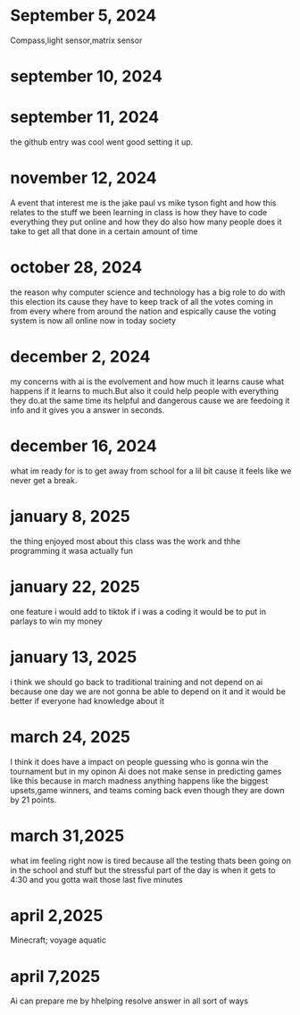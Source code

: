 # September 5, 2024
Compass,light sensor,matrix sensor
# september 10, 2024

# september 11, 2024 
 the github entry was cool went good setting it up.
# november 12, 2024 
A event that interest me is the jake paul vs mike tyson fight and how this relates to the stuff we been learning in class is how they have to code everything they put online and how they do also how many people does it take to get all that done in a certain amount of time 
# october 28, 2024
the reason why computer science and technology has a big role to do with this election its cause they have to keep track of all the votes coming in from every where from around the nation and espically cause the voting system is now all online now in today society 
# december 2, 2024
my concerns with ai is the evolvement and how much it learns cause what happens if it learns to much.But also it could help people with everything they do.at the same time its helpful and dangerous cause we are feedoing it info and it gives you a answer in seconds.

# december 16, 2024
what im ready for is to get away from school for a lil bit cause it feels like we never get a break.

# january 8, 2025
 the thing enjoyed most about this class was the work and thhe programming it wasa actually fun 
 
# january 22, 2025
one feature i would add to tiktok if i was a coding it would be to put in parlays to win my money 

# january 13, 2025
i think we should go back to traditional training and not depend on ai because one day we are not gonna be able to depend on it and it would be better if everyone had knowledge about it 

# march 24, 2025 
I think it does have a impact on people guessing who is gonna win the tournament but in my opinon Ai does not make sense in predicting games like this because in march madness anything happens like the biggest upsets,game winners, and teams coming back even though they are down by 21 points. 
# march 31,2025
what im feeling right now is tired because all the testing thats been going on in the school and stuff but the stressful part of the day is when it gets to 4:30 and you gotta wait those last five minutes
# april 2,2025
Minecraft; voyage aquatic
# april 7,2025
Ai can prepare me by hhelping resolve answer in all sort of ways
